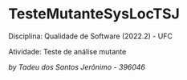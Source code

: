 # TesteMutanteSysLocTSJ
Disciplina: Qualidade de Software (2022.2) - UFC

Atividade: Teste de análise mutante

*by Tadeu dos Santos Jerônimo - 396046*
